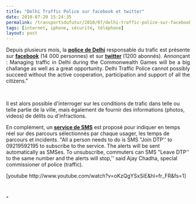 ```yaml
---
title: "Delhi Traffic Police sur facebook et twitter"
date: 2010-07-20 15:24:35
permalink: /transportsdufutur/2010/07/delhi-traffic-police-sur-facebook-et-twitter.html
tags: [internet, iphone, sécurité, téléphone]
layout: post
---
```


<p style="text-align: justify">Depuis plusieurs mois, la <strong><a href="http://www.facebook.com/l.php?u=http%3A%2F%2Fwww.delhitrafficpolice.nic.in%2F&h=6f929" target="_blank">police de Delhi</a></strong> responsable du trafic est présente sur <strong><a href="http://www.facebook.com/pages/New-Delhi-India/Delhi-Traffic-Police/117817371573308?v=info&ref=ts#!/pages/New-Delhi-India/Delhi-Traffic-Police/117817371573308?v=wall&ref=ts&__a=4&ajaxpipe=1" target="_blank">facebook</a></strong> (14 000 personnes) et sur <a href="http://twitter.com/dtptraffic" target="_blank"><strong>twitter</strong></a><strong> </strong>(1200 abonnés). Annonçant : Managing traffic in Delhi during the Commonwealth Games will be a big challange as well as a great opportunity. Delhi Traffic Police cannot possibly succeed without the active cooperation, participation and support of all the citizens."</p> <p style=""text-align: center""><a href="https://gabrielplassat.github.io/transportsdufutur/wp-content/uploads/sites/6/old/6a0120a66d2ad4970b0133f26ac19c970b-pi.jpg""><img alt=""Delhi_police"" border=""0"" class=""asset asset-image at-xid-6a0120a66d2ad4970b0133f26ac19c970b "" src=""/wp-content/uploads/sites/6/old/6a0120a66d2ad4970b0133f26ac19c970b-800wi.jpg"" title=""Delhi_police"" /></a></p> <p style=""text-align: justify""> </p>  <!--more--> <br />Il est alors possible d'interroger sur les conditions de trafic dans telle ou telle partie de la ville, mais également de fournir des informations (photos, videos) de délits ou d'infractions. <p style=""text-align: justify"">En complément, un <strong><a href=""http://timesofindia.indiatimes.com/city/delhi/Cops-to-SMS-jam-updates/articleshow/6178854.cms"" target=""_blank"">service de SMS</a></strong> est proposé pour indiquer en temps réel sur des parcours sélectionnés par chaque usager, les temps de parcours et incidents. "All a person needs to do is SMS "Join DTP'' to 09219592195 to subscribe to the service. The alerts will be sent automatically as SMSes. To unsubscribe, commuters can SMS "Leave DTP'' to the same number and the alerts will stop,'' said Ajay Chadha, special commissioner of police (traffic). </p> <p style=""text-align: justify"">  [youtube http://www.youtube.com/watch?v=oKzQgYSxSiE&hl=fr_FR&fs=1]</p> <p style=""text-align: justify""> </p>"
